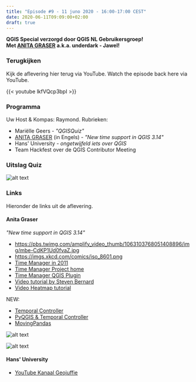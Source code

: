 ```yaml
---
title: "Episode #9 - 11 juno 2020 - 16:00-17:00 CEST"
date: 2020-06-11T09:09:00+02:00
draft: true
---
```


__QGIS Special verzorgd door QGIS NL Gebruikersgroep!__  
__Met [ANITA GRASER](https://anitagraser.com/) a.k.a. underdark - Jawel!__  

### Terugkijken
Kijk de aflevering hier terug via YouTube. Watch the episode back here via YouTube.

{{< youtube lkfVQcp3bpI >}}

### Programma

Uw Host & Kompas: Raymond. Rubrieken:

* Mariëlle Geers - _"QGISQuiz"_
* [ANITA GRASER](https://anitagraser.com/) (in Engels) - _"New time support in QGIS 3.14"_
* Hans' University - _ongetwijfeld iets over QGIS_
* Team Hackfest over de QGIS Contributor Meeting

### Uitslag Quiz

![alt text](/images/episode-0009/uitslag-quiz.png "Uitslag van De Grote Geo Quiz")

### Links

Hieronder de links uit de aflevering.

#### Anita Graser

_"New time support in QGIS 3.14"_

* https://pbs.twimg.com/amplify_video_thumb/1063103768051408896/img/mbe-CdKP1Ud0fvaZ.jpg 
* https://imgs.xkcd.com/comics/iso_8601.png 
* [Time Manager in 2011](https://www.youtube.com/watch?v=SYl3BhityOI) 
* [Time Manager Project home](https://anitagraser.com/projects/time-manager/) 
* [Time Manager QGIS Plugin](https://plugins.qgis.org/plugins/timemanager/#plugin-versions) 
* [Video tutorial by Steven Bernard](https://youtu.be/nHrFOPf1UGw?t=382) 
* [Video Heatmap tutorial](https://www.youtube.com/watch?v=ymAyTV82RHk)

NEW: 

* [Temporal Controller](https://anitagraser.com/2020/05/10/timemanager-is-dead-long-live-the-temporal-controller/) 
* [PyQGIS & Temporal Controller](https://anitagraser.com/2020/05/24/movement-data-in-gis-30-synchronized-trajectory-animations-with-qgis-temporal-controller/) 
* [MovingPandas](https://anitagraser.github.io/movingpandas/)

![alt text](/images/episode-0009/anita-tweet-1.png "Anita Graser Aankondiging")

![alt text](https://imgs.xkcd.com/comics/iso_8601.png "XKCD on ISO 8601")

#### Hans' University

* [YouTube Kanaal Geojuffie](https://www.youtube.com/channel/UCK-8xQf0cTHeJv5thJMBOYg)

